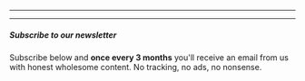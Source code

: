 - - -
- - -

##### Subscribe to our newsletter

Subscribe below and **once every 3 months** you'll receive an email from us with honest wholesome content. No tracking, no ads, no nonsense. 
    
